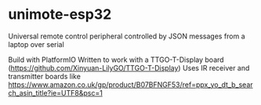 # unimote-esp32
Universal remote control peripheral controlled by JSON messages from a laptop over serial

Build with PlatformIO
Written to work with a TTGO-T-Display board (https://github.com/Xinyuan-LilyGO/TTGO-T-Display)
Uses IR receiver and transmitter boards like https://www.amazon.co.uk/gp/product/B07BFNGF53/ref=ppx_yo_dt_b_search_asin_title?ie=UTF8&psc=1
